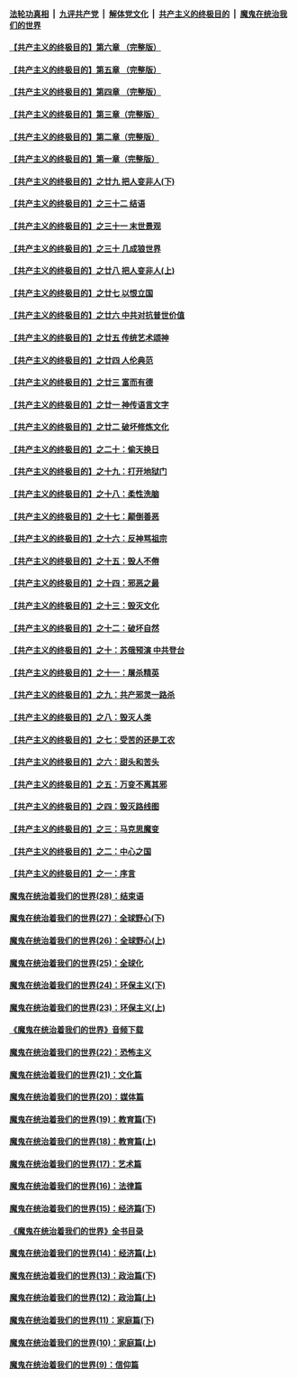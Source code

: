 ####  [法轮功真相](../../../../basic/blob/master/README.md?t=08261252) &nbsp;|&nbsp; [九评共产党](../../../../9ping.md/blob/master/README.md?t=08261252) &nbsp;|&nbsp; [解体党文化](../../../../jtdwh.md/blob/master/README.md?t=08261252)  &nbsp;|&nbsp; [共产主义的终极目的](../../../../gczydzjmd.md/blob/master/README.md?t=08261252) &nbsp;|&nbsp; [魔鬼在统治我们的世界](../../../../mgztzwmdsj.md/blob/master/README.md?t=08261252) 

#### [【共产主义的终极目的】第六章 （完整版）](../pages/nsc422/n11428913.md?t=08261252) 

#### [【共产主义的终极目的】第五章 （完整版）](../pages/nsc422/n11428912.md?t=08261252) 

#### [【共产主义的终极目的】第四章 （完整版）](../pages/nsc422/n11428907.md?t=08261252) 

#### [【共产主义的终极目的】第三章（完整版）](../pages/nsc422/n11428848.md?t=08261252) 

#### [【共产主义的终极目的】第二章（完整版）](../pages/nsc422/n11428831.md?t=08261252) 

#### [【共产主义的终极目的】第一章（完整版）](../pages/nsc422/n11417651.md?t=08261252) 

#### [【共产主义的终极目的】之廿九 把人变非人(下)](../pages/nsc422/n11344140.md?t=08261252) 

#### [【共产主义的终极目的】之三十二 结语](../pages/nsc422/n11360535.md?t=08261252) 

#### [【共产主义的终极目的】之三十一 末世景观](../pages/nsc422/n11351129.md?t=08261252) 

#### [【共产主义的终极目的】之三十 几成狼世界](../pages/nsc422/n11348280.md?t=08261252) 

#### [【共产主义的终极目的】之廿八 把人变非人(上)](../pages/nsc422/n11340492.md?t=08261252) 

#### [【共产主义的终极目的】之廿七 以恨立国](../pages/nsc422/n11336944.md?t=08261252) 

#### [【共产主义的终极目的】之廿六 中共对抗普世价值](../pages/nsc422/n11324785.md?t=08261252) 

#### [【共产主义的终极目的】之廿五 传统艺术颂神](../pages/nsc422/n11296396.md?t=08261252) 

#### [【共产主义的终极目的】之廿四 人伦典范](../pages/nsc422/n11296397.md?t=08261252) 

#### [【共产主义的终极目的】之廿三 富而有德](../pages/nsc422/n11283598.md?t=08261252) 

#### [【共产主义的终极目的】之廿一 神传语言文字](../pages/nsc422/n11263265.md?t=08261252) 

#### [【共产主义的终极目的】之廿二 破坏修炼文化](../pages/nsc422/n11245728.md?t=08261252) 

#### [【共产主义的终极目的】之二十：偷天换日](../pages/nsc422/n11238846.md?t=08261252) 

#### [【共产主义的终极目的】之十九：打开地狱门](../pages/nsc422/n11206376.md?t=08261252) 

#### [【共产主义的终极目的】之十八：柔性洗脑](../pages/nsc422/n11199994.md?t=08261252) 

#### [【共产主义的终极目的】之十七：颠倒善恶](../pages/nsc422/n11179782.md?t=08261252) 

#### [【共产主义的终极目的】之十六：反神骂祖宗](../pages/nsc422/n11166798.md?t=08261252) 

#### [【共产主义的终极目的】之十五：毁人不倦](../pages/nsc422/n11166792.md?t=08261252) 

#### [【共产主义的终极目的】之十四：邪恶之最](../pages/nsc422/n11150249.md?t=08261252) 

#### [【共产主义的终极目的】之十三：毁灭文化](../pages/nsc422/n11135227.md?t=08261252) 

#### [【共产主义的终极目的】之十二：破坏自然](../pages/nsc422/n11135214.md?t=08261252) 

#### [【共产主义的终极目的】之十：苏俄预演 中共登台](../pages/nsc422/n11118424.md?t=08261252) 

#### [【共产主义的终极目的】之十一：屠杀精英](../pages/nsc422/n11118442.md?t=08261252) 

#### [【共产主义的终极目的】之九：共产邪灵一路杀](../pages/nsc422/n11114139.md?t=08261252) 

#### [【共产主义的终极目的】之八：毁灭人类](../pages/nsc422/n11108503.md?t=08261252) 

#### [【共产主义的终极目的】之七：受苦的还是工农](../pages/nsc422/n11101809.md?t=08261252) 

#### [【共产主义的终极目的】之六：甜头和苦头](../pages/nsc422/n11096971.md?t=08261252) 

#### [【共产主义的终极目的】之五：万变不离其邪](../pages/nsc422/n11091285.md?t=08261252) 

#### [【共产主义的终极目的】之四：毁灭路线图](../pages/nsc422/n11086284.md?t=08261252) 

#### [【共产主义的终极目的】之三：马克思魔变](../pages/nsc422/n11061941.md?t=08261252) 

#### [【共产主义的终极目的】之二：中心之国](../pages/nsc422/n11047728.md?t=08261252) 

#### [【共产主义的终极目的】之一：序言](../pages/nsc422/n11086077.md?t=08261252) 

#### [魔鬼在统治着我们的世界(28)：结束语](../pages/nsc422/n10936246.md?t=08261252) 

#### [魔鬼在统治着我们的世界(27)：全球野心(下)](../pages/nsc422/n10928319.md?t=08261252) 

#### [魔鬼在统治着我们的世界(26)：全球野心(上)](../pages/nsc422/n10900318.md?t=08261252) 

#### [魔鬼在统治着我们的世界(25)：全球化](../pages/nsc422/n10788205.md?t=08261252) 

#### [魔鬼在统治着我们的世界(24)：环保主义(下)](../pages/nsc422/n10695307.md?t=08261252) 

#### [魔鬼在统治着我们的世界(23)：环保主义(上)](../pages/nsc422/n10688613.md?t=08261252) 

#### [《魔鬼在统治着我们的世界》音频下载](../pages/nsc422/n10635553.md?t=08261252) 

#### [魔鬼在统治着我们的世界(22)：恐怖主义](../pages/nsc422/n10614727.md?t=08261252) 

#### [魔鬼在统治着我们的世界(21)：文化篇](../pages/nsc422/n10597706.md?t=08261252) 

#### [魔鬼在统治着我们的世界(20)：媒体篇](../pages/nsc422/n10586579.md?t=08261252) 

#### [魔鬼在统治着我们的世界(19)：教育篇(下)](../pages/nsc422/n10564808.md?t=08261252) 

#### [魔鬼在统治着我们的世界(18)：教育篇(上)](../pages/nsc422/n10526970.md?t=08261252) 

#### [魔鬼在统治着我们的世界(17)：艺术篇](../pages/nsc422/n10499093.md?t=08261252) 

#### [魔鬼在统治着我们的世界(16)：法律篇](../pages/nsc422/n10485969.md?t=08261252) 

#### [魔鬼在统治着我们的世界(15)：经济篇(下)](../pages/nsc422/n10469975.md?t=08261252) 

#### [《魔鬼在统治着我们的世界》全书目录](../pages/nsc422/n10464261.md?t=08261252) 

#### [魔鬼在统治着我们的世界(14)：经济篇(上)](../pages/nsc422/n10457370.md?t=08261252) 

#### [魔鬼在统治着我们的世界(13)：政治篇(下)](../pages/nsc422/n10448270.md?t=08261252) 

#### [魔鬼在统治着我们的世界(12)：政治篇(上)](../pages/nsc422/n10444576.md?t=08261252) 

#### [魔鬼在统治着我们的世界(11)：家庭篇(下)](../pages/nsc422/n10440961.md?t=08261252) 

#### [魔鬼在统治着我们的世界(10)：家庭篇(上)](../pages/nsc422/n10435448.md?t=08261252) 

#### [魔鬼在统治着我们的世界(9)：信仰篇](../pages/nsc422/n10432159.md?t=08261252) 

